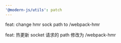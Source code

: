 ```yaml
---
'@modern-js/utils': patch
---
```


feat: change hmr sock path to /webpack-hmr

feat: 热更新 socket 请求的 path 修改为 /webpack-hmr
